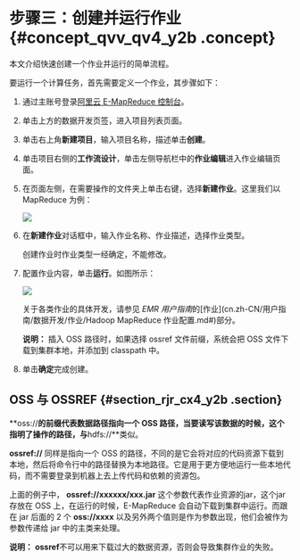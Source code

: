 # 步骤三：创建并运行作业 {#concept_qvv_qv4_y2b .concept}

本文介绍快速创建一个作业并运行的简单流程。

要运行一个计算任务，首先需要定义一个作业，其步骤如下：

1.  通过主账号登录[阿里云 E-MapReduce 控制台](https://emr.console.aliyun.com/)。
2.  单击上方的数据开发页签，进入项目列表页面。
3.  单击右上角**新建项目**，输入项目名称，描述单击**创建**。
4.  单击项目右侧的**工作流设计**，单击左侧导航栏中的**作业编辑**进入作业编辑页面。
5.  在页面左侧，在需要操作的文件夹上单击右键，选择**新建作业**。这里我们以 MapReduce 为例：

    ![](http://static-aliyun-doc.oss-cn-hangzhou.aliyuncs.com/assets/img/17841/155290864210493_zh-CN.png)

6.  在**新建作业**对话框中，输入作业名称、作业描述，选择作业类型。

    创建作业时作业类型一经确定，不能修改。

7.  配置作业内容，单击**运行**。如图所示：

    ![](http://static-aliyun-doc.oss-cn-hangzhou.aliyuncs.com/assets/img/17841/155290864210494_zh-CN.jpg)

    关于各类作业的具体开发，请参见 *EMR 用户指南*的[作业](cn.zh-CN/用户指南/数据开发/作业/Hadoop MapReduce 作业配置.md#)部分。

    **说明：** 插入 OSS 路径时，如果选择 ossref 文件前缀，系统会把 OSS 文件下载到集群本地，并添加到 classpath 中。

8.  单击**确定**完成创建。

## OSS 与 OSSREF {#section_rjr_cx4_y2b .section}

**oss://**的前缀代表数据路径指向一个 OSS 路径，当要读写该数据的时候，这个指明了操作的路径，与**hdfs://**类似。

**ossref://** 同样是指向一个 OSS 的路径，不同的是它会将对应的代码资源下载到本地，然后将命令行中的路径替换为本地路径。它是用于更方便地运行一些本地代码，而不需要登录到机器上去上传代码和依赖的资源包。

上面的例子中， **ossref://xxxxxx/xxx.jar** 这个参数代表作业资源的jar，这个jar存放在 OSS 上，在运行的时候，E-MapReduce 会自动下载到集群中运行。而跟在 jar 后面的 2 个 **oss://xxxx** 以及另外两个值则是作为参数出现，他们会被作为参数传递给 jar 中的主类来处理。

**说明：** **ossref**不可以用来下载过大的数据资源，否则会导致集群作业的失败。

